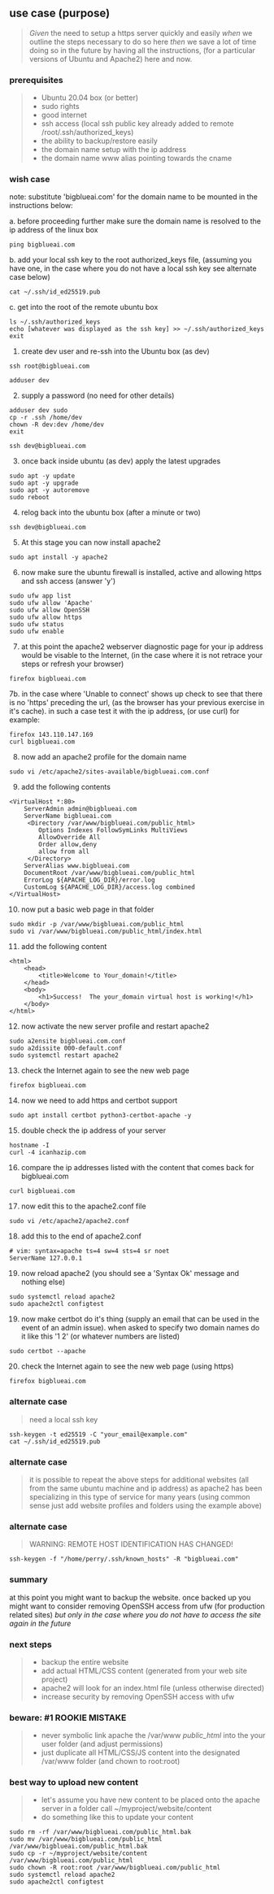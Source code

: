 ## use case (purpose)
> *Given* the need to setup a https server quickly and easily *when* we outline the steps necessary to do so here *then* we save a lot of time doing so in the future by having all the instructions, (for a particular versions of Ubuntu and Apache2) here and now.

### prerequisites
> - Ubuntu 20.04 box (or better)
> - sudo rights
> - good internet
> - ssh access (local ssh public key already added to remote /root/.ssh/authorized_keys)
> - the ability to backup/restore easily
> - the domain name setup with the ip address
> - the domain name www alias pointing towards the cname

### wish case
note: substitute 'bigblueai.com' for the domain name to be mounted in the instructions below:

a. before proceeding further make sure the domain name is resolved to the ip address of the linux box
```
ping bigblueai.com
```
b. add your local ssh key to the root authorized_keys file, (assuming you have one, in the case where you do not have a local ssh key see alternate case below)
```
cat ~/.ssh/id_ed25519.pub 
```
c. get into the root of the remote ubuntu box 
```
ls ~/.ssh/authorized_keys 
echo [whatever was displayed as the ssh key] >> ~/.ssh/authorized_keys 
exit
```
1. create dev user and re-ssh into the Ubuntu box (as dev)
```
ssh root@bigblueai.com
```
```
adduser dev
```
2. supply a password (no need for other details)
```
adduser dev sudo
cp -r .ssh /home/dev 
chown -R dev:dev /home/dev 
exit
```
```
ssh dev@bigblueai.com
```
3. once back inside ubuntu (as dev) apply the latest upgrades
```
sudo apt -y update
sudo apt -y upgrade
sudo apt -y autoremove
sudo reboot
``` 
4. relog back into the ubuntu box (after a minute or two)
```
ssh dev@bigblueai.com
```
5. At this stage you can now install apache2
```
sudo apt install -y apache2
```
6. now make sure the ubuntu firewall is installed, active and allowing https and ssh access (answer 'y')
```
sudo ufw app list
sudo ufw allow 'Apache'
sudo ufw allow OpenSSH
sudo ufw allow https
sudo ufw status
sudo ufw enable
```
7. at this point the apache2 webserver diagnostic page for your ip address would be visable to the Internet, (in the case where it is not retrace your steps or refresh your browser)
```
firefox bigblueai.com
```
7b. in the case where 'Unable to connect' shows up check to see that there is no 'https' preceding the url, (as the browser has your previous exercise in it's cache). in such a case test it with the ip address, (or use curl) for example:
```
firefox 143.110.147.169
curl bigblueai.com
```
8. now add an apache2 profile for the domain name
```
sudo vi /etc/apache2/sites-available/bigblueai.com.conf
```
9. add the following contents
```
<VirtualHost *:80>
    ServerAdmin admin@bigblueai.com
    ServerName bigblueai.com
     <Directory /var/www/bigblueai.com/public_html>
        Options Indexes FollowSymLinks MultiViews
        AllowOverride All
        Order allow,deny
        allow from all
     </Directory>
    ServerAlias www.bigblueai.com 
    DocumentRoot /var/www/bigblueai.com/public_html
    ErrorLog ${APACHE_LOG_DIR}/error.log
    CustomLog ${APACHE_LOG_DIR}/access.log combined
</VirtualHost>
```
10. now put a basic web page in that folder
```
sudo mkdir -p /var/www/bigblueai.com/public_html
sudo vi /var/www/bigblueai.com/public_html/index.html 
```
11. add the following content
```
<html>
    <head>
        <title>Welcome to Your_domain!</title>
    </head>
    <body>
        <h1>Success!  The your_domain virtual host is working!</h1>
    </body>
</html>
```
12. now activate the new server profile and restart apache2
```
sudo a2ensite bigblueai.com.conf
sudo a2dissite 000-default.conf
sudo systemctl restart apache2
```
13. check the Internet again to see the new web page
```
firefox bigblueai.com
```
14. now we need to add https and certbot support
```
sudo apt install certbot python3-certbot-apache -y
```
15. double check the ip address of your server
```
hostname -I
curl -4 icanhazip.com
```
16. compare the ip addresses listed with the content that comes back for bigblueai.com
```
curl bigblueai.com
```
17. now edit this to the apache2.conf file
```
sudo vi /etc/apache2/apache2.conf
```
18. add this to the end of apache2.conf 
```
# vim: syntax=apache ts=4 sw=4 sts=4 sr noet
ServerName 127.0.0.1
```
19. now reload apache2 (you should see a 'Syntax Ok' message and nothing else)
```
sudo systemctl reload apache2
sudo apache2ctl configtest
```
19. now make certbot do it's thing (supply an email that can be used in the event of an admin issue).  when asked to specify two domain names do it like this '1 2' (or whatever numbers are listed)
```
sudo certbot --apache
```
20. check the Internet again to see the new web page (using https)
```
firefox bigblueai.com
```
### alternate case
> need a local ssh key 
```
ssh-keygen -t ed25519 -C "your_email@example.com"
cat ~/.ssh/id_ed25519.pub
```
### alternate case
> it is possible to repeat the above steps for additional websites (all from the same ubuntu machine and ip address) as apache2 has been specializing in this type of service for many years (using common sense just add website profiles and folders using the example above)
### alternate case
> WARNING: REMOTE HOST IDENTIFICATION HAS CHANGED!
```
ssh-keygen -f "/home/perry/.ssh/known_hosts" -R "bigblueai.com"
```
### summary
at this point you might want to backup the website. once backed up you might want to consider removing OpenSSH access from ufw (for production related sites) *but only in the case where you do not have to access the site again in the future*
### next steps
> - backup the entire website
> - add actual HTML/CSS content (generated from your web site project)
> - apache2 will look for an index.html file (unless otherwise directed)
> - increase security by removing OpenSSH access with ufw

### beware: #1 ROOKIE MISTAKE 
> - never symbolic link apache the /var/www *public_html* into the your user folder (and adjust permissions)
> - just duplicate all HTML/CSS/JS content into the designated /var/www folder (and chown to root:root)
### best way to upload new content
> - let's assume you have new content to be placed onto the apache server in a folder call ~/myproject/website/content
> - do something like this to update your content
```
sudo rm -rf /var/www/bigblueai.com/public_html.bak
sudo mv /var/www/bigblueai.com/public_html /var/www/bigblueai.com/public_html.bak
sudo cp -r ~/myproject/website/content /var/www/bigblueai.com/public_html
sudo chown -R root:root /var/www/bigblueai.com/public_html
sudo systemctl reload apache2
sudo apache2ctl configtest
```

